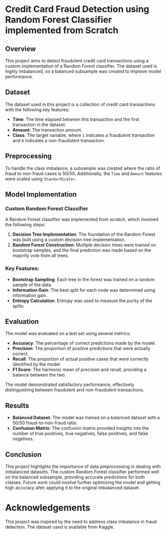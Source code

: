 # Credit Card Fraud Detection using Random Forest Classifier implemented from Scratch

## Overview

This project aims to detect fraudulent credit card transactions using a custom implementation of a Random Forest classifier. The dataset used is highly imbalanced, so a balanced subsample was created to improve model performance.

## Dataset

The dataset used in this project is a collection of credit card transactions with the following key features:

- **Time**: The time elapsed between this transaction and the first transaction in the dataset.
- **Amount**: The transaction amount.
- **Class**: The target variable, where `1` indicates a fraudulent transaction and `0` indicates a non-fraudulent transaction.

## Preprocessing

To handle the class imbalance, a subsample was created where the ratio of fraud to non-fraud cases is 50/50. Additionally, the `Time` and `Amount` features were scaled using `StandardScaler`.

## Model Implementation

### Custom Random Forest Classifier

A Random Forest classifier was implemented from scratch, which involved the following steps:

1. **Decision Tree Implementation**: The foundation of the Random Forest was built using a custom decision tree implementation.
2. **Random Forest Construction**: Multiple decision trees were trained on bootstrap samples, and the final prediction was made based on the majority vote from all trees.

### Key Features:

- **Bootstrap Sampling**: Each tree in the forest was trained on a random sample of the data.
- **Information Gain**: The best split for each node was determined using information gain.
- **Entropy Calculation**: Entropy was used to measure the purity of the splits.

## Evaluation

The model was evaluated on a test set using several metrics:

- **Accuracy**: The percentage of correct predictions made by the model.
- **Precision**: The proportion of positive predictions that were actually correct.
- **Recall**: The proportion of actual positive cases that were correctly identified by the model.
- **F1 Score**: The harmonic mean of precision and recall, providing a balance between the two.

The model demonstrated satisfactory performance, effectively distinguishing between fraudulent and non-fraudulent transactions.

## Results

- **Balanced Dataset**: The model was trained on a balanced dataset with a 50/50 fraud-to-non-fraud ratio.
- **Confusion Matrix**: The confusion matrix provided insights into the number of true positives, true negatives, false positives, and false negatives.

## Conclusion

This project highlights the importance of data preprocessing in dealing with imbalanced datasets. The custom Random Forest classifier performed well on the balanced subsample, providing accurate predictions for both classes. Future work could involve further optimizing the model and getting high accuracy afetr applying it to the original imbalanced dataset.

# Acknowledgements
This project was inspired by the need to address class imbalance in fraud detection. The dataset used is available from Kaggle.

